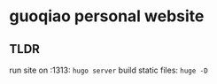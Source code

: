 # guoqiao personal website

## TLDR

run site on :1313: `hugo server`
build static files: `huge -D`
